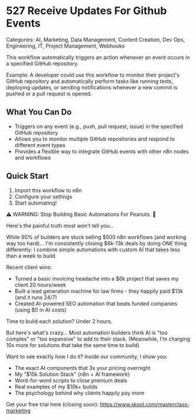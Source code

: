 # 527 Receive Updates For Github Events

Categories: AI, Marketing, Data Management, Content Creation, Dev Ops, Engineering, IT, Project Management, Webhooks

This workflow automatically triggers an action whenever an event occurs in a specified GitHub repository.

Example: A developer could use this workflow to monitor their project's GitHub repository and automatically perform tasks like running tests, deploying updates, or sending notifications whenever a new commit is pushed or a pull request is opened.

## What You Can Do
- Triggers on any event (e.g., push, pull request, issue) in the specified GitHub repository
- Allows you to monitor multiple GitHub repositories and respond to different event types
- Provides a flexible way to integrate GitHub events with other n8n nodes and workflows

## Quick Start
1. Import this workflow to n8n
2. Configure your settings
3. Start automating!

⚠️ WARNING: Stop Building Basic Automations For Peanuts. 🚫

Here's the painful truth most won't tell you...

While 90% of builders are stuck selling $500 n8n workflows (and working way too hard)...
I'm consistently closing $6k-13k deals by doing ONE thing differently:
I combine simple automations with custom AI that takes less than a week to build.

Recent client wins:
* Turned a basic invoicing headache into a $6k project that saves my client 20 hours/week
* Built a lead generation machine for law firms - they happily paid $13k (and it runs 24/7)
* Created AI-powered SEO automation that beats funded companies (using $0 in AI costs)

Time to build each solution? Under 2 hours.

But here's what's crazy...
Most automation builders think AI is "too complex" or "too expensive" to add to their stack.
(Meanwhile, I'm charging 10x more for solutions that take the same time to build)

Want to see exactly how I do it?
Inside our community, I show you:
* The exact AI components that 3x your pricing overnight
* My "$15k Solution Stack" (n8n + AI framework)
* Word-for-word scripts to close premium deals
* Real examples of my $10k+ builds
* The psychology behind why clients happily pay more

Get your free trial here (closing soon): https://www.skool.com/masterclass-marketing
